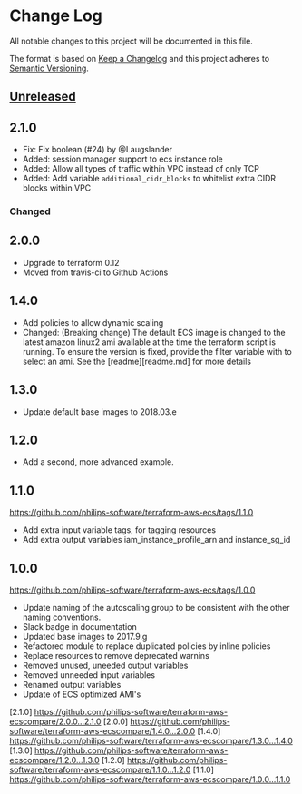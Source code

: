 # Change Log

All notable changes to this project will be documented in this file.

The format is based on [Keep a Changelog](http://keepachangelog.com/)
and this project adheres to [Semantic Versioning](http://semver.org/).

## [Unreleased]

## 2.1.0

- Fix: Fix boolean (#24) by @Laugslander
- Added: session manager support to ecs instance role
- Added: Allow all types of traffic within VPC instead of only TCP
- Added: Add variable `additional_cidr_blocks` to whitelist extra CIDR blocks within VPC

### Changed

## 2.0.0

- Upgrade to terraform 0.12
- Moved from travis-ci to Github Actions

## 1.4.0

- Add policies to allow dynamic scaling
- Changed: (Breaking change) The default ECS image is changed to the latest amazon linux2 ami available at the time the terraform script is running. To ensure the version is fixed, provide the filter variable with to select an ami. See the [readme][readme.md] for more details

## 1.3.0

- Update default base images to 2018.03.e

## 1.2.0

- Add a second, more advanced example.

## 1.1.0

https://github.com/philips-software/terraform-aws-ecs/tags/1.1.0

- Add extra input variable tags, for tagging resources
- Add extra output variables iam_instance_profile_arn and instance_sg_id

## 1.0.0

https://github.com/philips-software/terraform-aws-ecs/tags/1.0.0

- Update naming of the autoscaling group to be consistent with the other naming conventions.
- Slack badge in documentation
- Updated base images to 2017.9.g
- Refactored module to replace duplicated policies by inline policies
- Replace resources to remove deprecated warnins
- Removed unused, uneeded output variables
- Removed unneeded input variables
- Renamed output variables
- Update of ECS optimized AMI's

[unreleased]: https://github.com/philips-software/terraform-aws-ecs/compare/2.1.0...HEAD

[2.1.0] https://github.com/philips-software/terraform-aws-ecscompare/2.0.0...2.1.0
[2.0.0] https://github.com/philips-software/terraform-aws-ecscompare/1.4.0...2.0.0
[1.4.0] https://github.com/philips-software/terraform-aws-ecscompare/1.3.0...1.4.0
[1.3.0] https://github.com/philips-software/terraform-aws-ecscompare/1.2.0...1.3.0
[1.2.0] https://github.com/philips-software/terraform-aws-ecscompare/1.1.0...1.2.0
[1.1.0] https://github.com/philips-software/terraform-aws-ecscompare/1.0.0...1.1.0
